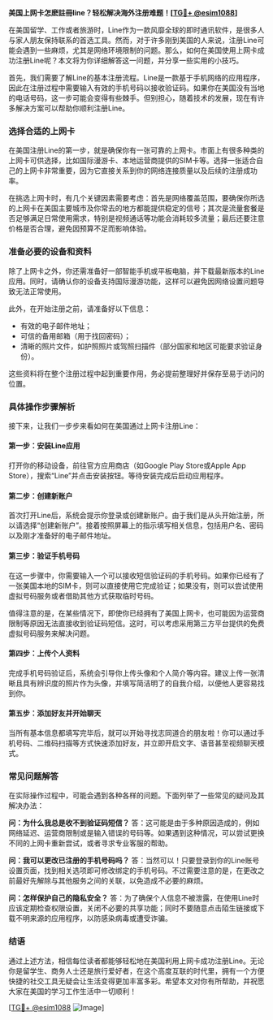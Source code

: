 **美国上网卡怎麽註冊line？轻松解决海外注册难题！[[TG💪+ @esim1088](https://t.me/s/esim1088)]**

在美国留学、工作或者旅游时，Line作为一款风靡全球的即时通讯软件，是很多人与家人朋友保持联系的首选工具。然而，对于许多刚到美国的人来说，注册Line可能会遇到一些麻烦，尤其是网络环境限制的问题。那么，如何在美国使用上网卡成功注册Line呢？本文将为你详细解答这一问题，并分享一些实用的小技巧。

首先，我们需要了解Line的基本注册流程。Line是一款基于手机网络的应用程序，因此在注册过程中需要输入有效的手机号码以接收验证码。如果你在美国没有当地的电话号码，这一步可能会变得有些棘手。但别担心，随着技术的发展，现在有许多解决方案可以帮助你顺利注册Line。

### **选择合适的上网卡**

在美国注册Line的第一步，就是确保你有一张可靠的上网卡。市面上有很多种类的上网卡可供选择，比如国际漫游卡、本地运营商提供的SIM卡等。选择一张适合自己的上网卡非常重要，因为它直接关系到你的网络连接质量以及后续的注册成功率。

在挑选上网卡时，有几个关键因素需要考虑：首先是网络覆盖范围，要确保你所选的上网卡在美国主要城市及你常去的地方都能提供稳定的信号；其次是流量套餐是否足够满足日常使用需求，特别是视频通话等功能会消耗较多流量；最后还要注意价格是否合理，避免因预算不足而影响体验。

### **准备必要的设备和资料**

除了上网卡之外，你还需准备好一部智能手机或平板电脑，并下载最新版本的Line应用。同时，请确认你的设备支持国际漫游功能，这样可以避免因网络设置问题导致无法正常使用。

此外，在开始注册之前，请准备好以下信息：
- 有效的电子邮件地址；
- 可信的备用邮箱（用于找回密码）；
- 清晰的照片文件，如护照照片或驾照扫描件（部分国家和地区可能要求验证身份）。

这些资料将在整个注册过程中起到重要作用，务必提前整理好并保存至易于访问的位置。

### **具体操作步骤解析**

接下来，让我们一步步来看如何在美国通过上网卡注册Line：

#### 第一步：安装Line应用
打开你的移动设备，前往官方应用商店（如Google Play Store或Apple App Store），搜索“Line”并点击安装按钮。等待安装完成后启动应用程序。

#### 第二步：创建新账户
首次打开Line后，系统会提示你登录或创建新账户。由于我们是从头开始注册，所以请选择“创建新账户”。接着按照屏幕上的指示填写相关信息，包括用户名、密码以及刚才准备好的电子邮件地址。

#### 第三步：验证手机号码
在这一步骤中，你需要输入一个可以接收短信验证码的手机号码。如果你已经有了一张美国本地的SIM卡，则可以直接使用它完成验证；如果没有，则可以尝试使用虚拟号码服务或者借助其他方式获取临时号码。

值得注意的是，在某些情况下，即使你已经拥有了美国上网卡，也可能因为运营商限制等原因无法直接收到验证码短信。这时，可以考虑采用第三方平台提供的免费虚拟号码服务来解决问题。

#### 第四步：上传个人资料
完成手机号码验证后，系统会引导你上传头像和个人简介等内容。建议上传一张清晰且具有辨识度的照片作为头像，并填写简洁明了的自我介绍，以便他人更容易找到你。

#### 第五步：添加好友并开始聊天
当所有基本信息都填写完毕后，就可以开始寻找志同道合的朋友啦！你可以通过手机号码、二维码扫描等方式快速添加好友，并立即开启文字、语音甚至视频聊天模式。

### **常见问题解答**

在实际操作过程中，可能会遇到各种各样的问题。下面列举了一些常见的疑问及其解决办法：

**问：为什么我总是收不到验证码短信？**
答：这可能是由于多种原因造成的，例如网络延迟、运营商限制或是输入错误的号码等。如果遇到这种情况，可以尝试更换不同的上网卡重新尝试，或者寻求专业客服的帮助。

**问：我可以更改已注册的手机号码吗？**
答：当然可以！只要登录到你的Line账号设置页面，找到相关选项即可修改绑定的手机号码。不过需要注意的是，在更改之前最好先解除与其他服务之间的关联，以免造成不必要的麻烦。

**问：怎样保护自己的隐私安全？**
答：为了确保个人信息不被泄露，在使用Line时应该定期检查权限设置，关闭不必要的共享功能；同时不要随意点击陌生链接或下载不明来源的应用程序，以防感染病毒或遭受诈骗。

### **结语**

通过上述方法，相信每位读者都能够轻松地在美国利用上网卡成功注册Line。无论你是留学生、商务人士还是旅行爱好者，在这个高度互联的时代里，拥有一个方便快捷的社交工具无疑会让生活变得更加丰富多彩。希望本文对你有所帮助，并祝愿大家在美国的学习工作生活中一切顺利！

[[TG💪+ @esim1088](https://t.me/s/esim1088) ![Image](https://i.postimg.cc/4NQfJmqS/Snipaste-2025-05-13-00-14-12.png)]